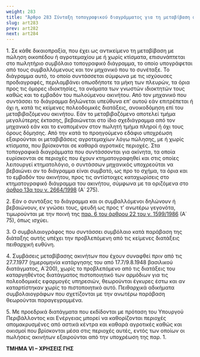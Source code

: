 ```yaml
---
weight: 283
title: "Άρθρο 283 Σύνταξη τοπογραφικού διαγράμματος για τη μεταβίβαση ακινήτων"
slug: art283
prev: art282
next: art284
---
```


1\. Σε κάθε δικαιοπραξία, που έχει ως αντικείμενο τη μεταβίβαση με πώληση οικοπέδου ή αγροτεμαχίου με ή χωρίς κτίσματα, επισυνάπτεται στο πωλητήριο συμβόλαιο τοπογραφικό διάγραμμα, το οποίο υπογράφεται από τους συμβαλλόμενους και τον μηχανικό που το συνέταξε. Το διάγραμμα αυτό, το οποίο συντάσσεται σύμφωνα με τις ισχύουσες προδιαγραφές, περιλαμβάνει οπωσδήποτε τα μήκη των πλευρών, τα όρια προς τις όμορες ιδιοκτησίες, τα ονόματα των γνωστών ιδιοκτητών τους καθώς και το εμβαδόν του πωλούμενου ακινήτου. Από τον μηχανικό που συντάσσει το διάγραμμα δηλώνεται υπεύθυνα επ’ αυτού εάν επιτρέπεται ή όχι η, κατά τις κείμενες πολεοδομικές διατάξεις, ανοικοδόμηση επί του μεταβιβαζόμενου ακινήτου. Εάν το μεταβιβαζόμενο αποτελεί τμήμα μεγαλύτερης έκτασης, βεβαιώνεται στο ίδιο σχεδιάγραμμα από τον μηχανικό εάν και το εναπομένον στον πωλητή τμήμα πληροί ή όχι τους όρους δόμησης. Από την κατά το προηγούμενο εδάφιο υποχρέωση εξαιρούνται οι μεταβιβάσεις αγροτεμαχίων λόγω πώλησης, με ή χωρίς κτίσματα, που βρίσκονται σε καθαρά αγροτικές περιοχές. Στα τοπογραφικά διαγράμματα που συντάσσονται για ακίνητα, τα οποία ευρίσκονται σε περιοχές που έχουν κτηματογραφηθεί και στις οποίες λειτουργεί κτηματολόγιο, ο συντάσσων μηχανικός υποχρεούται να βεβαιώνει αν το διάγραμμα είναι συμβατό, ως προ το σχήμα, τα όρια και το εμβαδόν του ακινήτου, προς τις αντίστοιχες καταχωρίσεις στο κτηματογραφικό διάγραμμα του ακινήτου, σύμφωνα με τα οριζόμενα στο<a href="https://ia37rg02wpsa01.blob.core.windows.net/fek/01/1998/19980100275.pdf" title="Δείτε το Σχετικό"> άρθρο 13α του ν. 2664/1998</a> (Α΄ 275).

2\. Εάν ο συντάξας το διάγραμμα και οι συμβαλλόμενοι δηλώνουν ή βεβαιώνουν, εν γνώσει τους, ψευδή ως προς τ’ ανωτέρω γεγονότα, τιμωρούνται με την ποινή της <a href="https://ia37rg02wpsa01.blob.core.windows.net/fek/01/1986/19860100075.pdf" title="Δείτε το Σχετικό">παρ. 6 του άρθρου 22 του ν. 1599/1986</a> (Α΄ 75), όπως ισχύει.

3\. Ο συμβολαιογράφος που συντάσσει συμβόλαιο κατά παράβαση της διάταξης αυτής υπέχει την προβλεπόμενη από τις κείμενες διατάξεις πειθαρχική ευθύνη.

4\. Συμβάσεις μεταβίβασης ακινήτων που έχουν συναφθεί πριν από τις 27.7.1977 (ημερομηνία κατάργησης του από 17.7/9.8.1948 βασιλικού διατάγματος, Α΄200), χωρίς το προβλεπόμενο από τις διατάξεις του καταργηθέντος διατάγματος πιστοποιητικό των αρμόδιων για τις πολεοδομικές εφαρμογές υπηρεσιών, θεωρούνται έγκυρες έστω και αν καταρτίστηκαν χωρίς το πιστοποιητικό αυτό. Πειθαρχικά αδικήματα συμβολαιογράφων που σχετίζονται με την ανωτέρω παράβαση θεωρούνται παραγεγραμμένα.

5\. Με προεδρικά διατάγματα που εκδίδονται με πρόταση του Υπουργού Περιβάλλοντος και Ενέργειας μπορεί να καθορίζονται περιοχές απομακρυσμένες από αστικά κέντρα και καθαρά αγροτικές καθώς και οικισμοί που βρίσκονται μέσα στις περιοχές αυτές, εντός των οποίων οι πωλήσεις ακινήτων εξαιρούνται από την υποχρέωση της παρ. 1.

**ΤΜΗΜΑ VΙ – ΧΡΗΣΕΙΣ ΓΗΣ**



